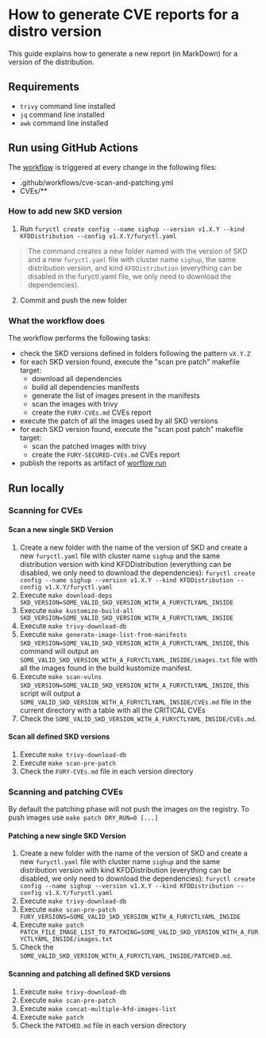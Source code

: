 # How to generate CVE reports for a distro version

This guide explains how to generate a new report (in MarkDown) for a version of the distribution.

## Requirements

* `trivy` command line installed
* `jq` command line installed
* `awk` command line installed

## Run using GitHub Actions

The [workflow](.github/workflows/cve-scan-and-patching.yml) is triggered at every change in the following files:
- .github/workflows/cve-scan-and-patching.yml
- CVEs/**

### How to add new SKD version

1) Run `furyctl create config --name sighup --version v1.X.Y --kind KFDDistribution --config v1.X.Y/furyctl.yaml`

> The command creates a new folder named with the version of SKD and a new `furyctl.yaml` file with cluster name `sighup`, the same distribution version, and kind `KFDDistribution` (everything can be disabled in the furyctl.yaml file, we only need to download the dependencies).  
2) Commit and push the new folder

### What the workflow does

The workflow performs the following tasks: 
- check the SKD versions defined in folders following the pattern `vX.Y.Z`
- for each SKD version found, execute the "scan pre patch" makefile target:
  - download all dependencies
  - build all dependencies manifests
  - generate the list of images present in the manifests
  - scan the images with trivy
  - create the `FURY-CVEs.md` CVEs report  
- execute the patch of all the images used by all SKD versions
- for each SKD version found, execute the "scan post patch" makefile target:
  - scan the patched images with trivy
  - create the `FURY-SECURED-CVEs.md` CVEs report
- publish the reports as artifact of [worflow run](https://github.com/sighupio/container-image-sync/actions/workflows/cve-scan-and-patching.yml)

## Run locally

### Scanning for CVEs

#### Scan a new single SKD Version

1) Create a new folder with the name of the version of SKD and create a new `furyctl.yaml` file with cluster name `sighup` and the same distribution version with kind KFDDistribution (everything can be disabled, we only need to download the dependencies): `furyctl create config --name sighup --version v1.X.Y --kind KFDDistribution --config v1.X.Y/furyctl.yaml`
2) Execute `make download-deps SKD_VERSION=SOME_VALID_SKD_VERSION_WITH_A_FURYCTLYAML_INSIDE` 
3) Execute `make kustomize-build-all SKD_VERSION=SOME_VALID_SKD_VERSION_WITH_A_FURYCTLYAML_INSIDE` 
4) Execute `make trivy-download-db`
5) Execute `make generate-image-list-from-manifests SKD_VERSION=SOME_VALID_SKD_VERSION_WITH_A_FURYCTLYAML_INSIDE`, this command will output an `SOME_VALID_SKD_VERSION_WITH_A_FURYCTLYAML_INSIDE/images.txt` file with all the images found in the build kustomize manifest. 
6) Execute `make scan-vulns SKD_VERSION=SOME_VALID_SKD_VERSION_WITH_A_FURYCTLYAML_INSIDE`, this script will output a `SOME_VALID_SKD_VERSION_WITH_A_FURYCTLYAML_INSIDE/CVEs.md` file in the current directory with a table with all the CRITICAL CVEs 
7) Check the `SOME_VALID_SKD_VERSION_WITH_A_FURYCTLYAML_INSIDE/CVEs.md`.

#### Scan all defined SKD versions

1) Execute `make trivy-download-db`
2) Execute `make scan-pre-patch`
3) Check the `FURY-CVEs.md` file in each version directory

### Scanning and patching CVEs

By default the patching phase will not push the images on the registry. To push images use `make patch DRY_RUN=0 [...]`

#### Patching a new single SKD Version

1) Create a new folder with the name of the version of SKD and create a new `furyctl.yaml` file with cluster name `sighup` and the same distribution version with kind KFDDistribution (everything can be disabled, we only need to download the dependencies): `furyctl create config --name sighup --version v1.X.Y --kind KFDDistribution --config v1.X.Y/furyctl.yaml`
2) Execute `make trivy-download-db`
3) Execute `make scan-pre-patch FURY_VERSIONS=SOME_VALID_SKD_VERSION_WITH_A_FURYCTLYAML_INSIDE` 
4) Execute `make patch PATCH_FILE_IMAGE_LIST_TO_PATCHING=SOME_VALID_SKD_VERSION_WITH_A_FURYCTLYAML_INSIDE/images.txt`
5) Check the `SOME_VALID_SKD_VERSION_WITH_A_FURYCTLYAML_INSIDE/PATCHED.md`.

#### Scanning and patching all defined SKD versions

1) Execute `make trivy-download-db`
2) Execute `make scan-pre-patch`
2) Execute `make concat-multiple-kfd-images-list`
2) Execute `make patch`
3) Check the `PATCHED.md` file in each version directory
